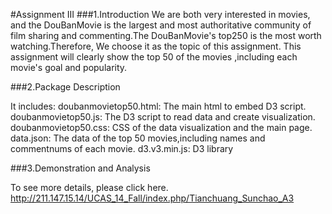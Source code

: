 #Assignment III
###1.Introduction
We are both very interested in movies, and the DouBanMovie is the largest and most authoritative community of film sharing and commenting.The DouBanMovie's top250 is the most worth watching.Therefore, We choose it as the topic of this assignment.
This assignment will clearly show the top 50 of the movies ,including each movie's goal and popularity.

###2.Package Description

It includes:
doubanmovietop50.html: The main html to embed D3 script.
doubanmovietop50.js: The D3 script to read data and create visualization.
doubanmovietop50.css: CSS of the data visualization and the main page.
data.json: The data of the top 50 movies,including names and commentnums of each movie.
d3.v3.min.js: D3 library

###3.Demonstration and Analysis

To see more details, please click here. http://211.147.15.14/UCAS_14_Fall/index.php/Tianchuang_Sunchao_A3